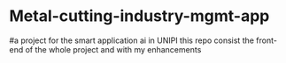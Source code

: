# Metal-cutting-industry-mgmt-app
#a project for the smart application ai in UNIPI this repo consist the front-end of the whole project and with my enhancements
